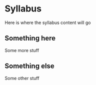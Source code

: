 # Syllabus

Here is where the syllabus content will go

## Something here


Some more stuff


## Something else


Some other stuff
